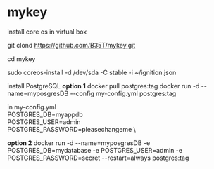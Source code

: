# mykey
install core os in virtual box

git clond https://github.com/B35T/mykey.git

cd mykey

sudo coreos-install -d /dev/sda -C stable -i ~/ignition.json

install PostgreSQL
**option 1**
docker pull postgres:tag
docker run -d --name=myposgresDB --config my-config.yml postgres:tag

in my-config.yml \
POSTGRES_DB=myappdb \
POSTGRES_USER=admin \
POSTGRES_PASSWORD=pleasechangeme \

**option 2**
docker run -d --name=myposgresDB -e POSTGRES_DB=mydatabase -e POSTGRES_USER=admin -e POSTGRES_PASSWORD=secret --restart=always postgres:tag
